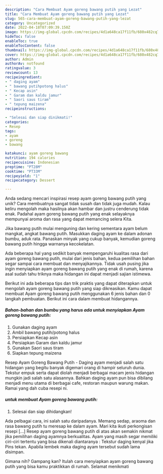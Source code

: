 ```yaml
---
description: "Cara Membuat Ayam goreng bawang putih yang Lezat"
title: "Cara Membuat Ayam goreng bawang putih yang Lezat"
slug: 565-cara-membuat-ayam-goreng-bawang-putih-yang-lezat
category: Uncategorized
date: 2022-04-18T07:09:39.150Z
image: https://img-global.cpcdn.com/recipes/4d1a648ca17f11fb/680x482cq70/ayam-goreng-bawang-putih-foto-resep-utama.jpg
hideToc: false
enableToc: true
enableTocContent: false
thumbnail: https://img-global.cpcdn.com/recipes/4d1a648ca17f11fb/680x482cq70/ayam-goreng-bawang-putih-foto-resep-utama.jpg
cover: https://img-global.cpcdn.com/recipes/4d1a648ca17f11fb/680x482cq70/ayam-goreng-bawang-putih-foto-resep-utama.jpg
author: Admin
authorAv: notfound
ratingvalue: 3
reviewcount: 13
recipeingredient:
- " daging ayam"
- " bawang putihpotong halus"
- " Kecap asin"
- " Garam dan kaldu jamur"
- " Saori saus tiram"
- " tepung maizena"
recipeinstructions:

- "Selesai dan siap dinikmati!"
categories:
- Resep
tags:
- ayam
- goreng
- bawang

katakunci: ayam goreng bawang 
nutrition: 194 calories
recipecuisine: Indonesian
preptime: "PT28M"
cooktime: "PT33M"
recipeyield: "1"
recipecategory: Dessert

---
```





Anda sedang mencari inspirasi resep ayam goreng bawang putih yang unik? Cara membuatnya sangat tidak susah dan tidak juga mudah. Kalau keliru mengolah maka hasilnya akan hambar dan justru cenderung tidak enak. Padahal ayam goreng bawang putih yang enak selayaknya mempunyai aroma dan rasa yang dapat memancing selera Kita.





Jika bawang putih mulai menguning dan kering sementara ayam belum mangkat, angkat bawang putih. Masukkan daging ayam ke dalam adonan bumbu, aduk rata. Panaskan minyak yang cukup banyak, kemudian goreng bawang putih hingga warnanya kecokelatan.

Ada beberapa hal yang sedikit banyak mempengaruhi kualitas rasa dari ayam goreng bawang putih, mulai dari jenis bahan, kedua pemilihan bahan segar sampai cara membuat dan menyajikannya. Tidak usah pusing jika ingin menyiapkan ayam goreng bawang putih yang enak di rumah, karena asal sudah tahu triknya maka hidangan ini dapat menjadi sajian istimewa.






Berikut ini ada beberapa tips dan trik praktis yang dapat diterapkan untuk mengolah ayam goreng bawang putih yang siap dikreasikan. Kamu dapat membuat Ayam goreng bawang putih menggunakan 6 jenis bahan dan 0 langkah pembuatan. Berikut ini cara dalam membuat hidangannya.

<!--inarticleads1-->

##### Bahan-bahan dan bumbu yang harus ada untuk menyiapkan Ayam goreng bawang putih:

1. Gunakan  daging ayam
1. Ambil  bawang putih/potong halus
1. Persiapkan  Kecap asin
1. Persiapkan  Garam dan kaldu jamur
1. Gunakan  Saori saus tiram
1. Siapkan  tepung maizena


Resep Ayam Goreng Bawang Putih - Daging ayam menjadi salah satu hidangan yang begitu banyak digemari orang di hampir seluruh dunia. Tekstur empuk serta dapat diolah menjadi berbagai macam jenis hidangan mungkin jadi salah satu alasannya. Bahkan daging ayam pun bisa dibilang menjadi menu utama di berbagai cafe, restoran maupun warung makan. Ramai yang dah cuba resepi ni. 

<!--inarticleads2-->

#####  untuk membuat Ayam goreng bawang putih:


1. Selesai dan siap dihidangkan!

Ada pelbagai cara, ini salah satu daripadanya. Memang sedap, araoma dan rasa bawang putih tu meresap ke dalam ayam. Mari kita ikuti perkongisan resepi […] Resep ayam goreng bawang putih di atas akan semakin nikmat jika pemilihan daging ayamnya berkualitas. Ayam yang masih segar memiliki ciri-ciri tertentu yang bisa dikenali diantaranya : Tekstur daging kenyal jika Pins tekan. Apabila lembek maka daging ayam tersebut sudah lama disimpan. 

Gimana nih? Gampang kan? Itulah cara menyiapkan ayam goreng bawang putih yang bisa kamu praktikkan di rumah. Selamat menikmati
